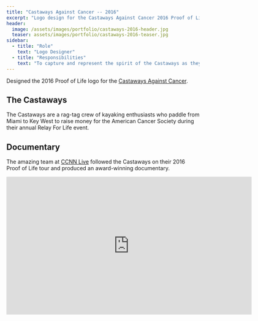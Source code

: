 ```yaml
---
title: "Castaways Against Cancer -- 2016"
excerpt: "Logo design for the Castaways Against Cancer 2016 Proof of Life tour."
header:
  image: /assets/images/portfolio/castaways-2016-header.jpg
  teaser: assets/images/portfolio/castaways-2016-teaser.jpg
sidebar:
  - title: "Role"
    text: "Logo Designer"
  - title: "Responsibilities"
    text: "To capture and represent the spirit of the Castaways as they kayak for seven days from Miami to Key West."
---
```


Designed the 2016 Proof of Life logo for the [Castaways Against Cancer][site].

## The Castaways

The Castaways are a rag-tag crew of kayaking enthusiasts who paddle from Miami
to Key West to raise money for the American Cancer Society during their annual
Relay For Life event.

## Documentary

The amazing team at [CCNN Live] followed the Castaways on their 2016 Proof of
Life tour and produced an award-winning documentary.

<iframe width="640" height="360" src="https://www.youtube-nocookie.com/embed/iocTxoD-Xeg?showinfo=0" frameborder="0" allowfullscreen></iframe>

[site]: http://www.castawaysagainstcancer.com/
[CCNN Live]: http://ccnnlive.com/
